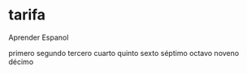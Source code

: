 # tarifa
Aprender Espanol

primero
segundo
tercero
cuarto
quinto
sexto
séptimo
octavo
noveno
décimo
